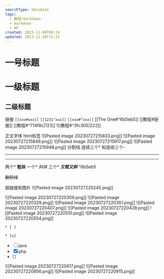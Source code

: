 ```yaml
---
searchType: obsidian
tags:
  - 教程/markdown
  - markdown
  - md
created: 2023-11-06T08:24
updated: 2023-11-10T15:21
---
```


# 一号标题
一级标题
===
二级标题
---

链接
`[[xxx#xxx]]`
`[[1231^xxx]]`
`[[xxx#^xxx]]`
[[The One#^6b5eb5]]
[[教程#链接]]
[[教程#^714f8c|123]]
![[教程#^3fc305|222]]



正文字体
html标签
![[Pasted image 20230727215833.png]]
![[Pasted image 20230727215849.png]]
![[Pasted image 20230727215917.png]]
![[Pasted image 20230727215948.png]]
分割线
连续三个* 和连续三个-
***
---
两个*
**粗体**
一个*
*斜体*
三个*
***又粗又斜*** ^6b5eb5

~~删除线~~

超链接和图片
![[Pasted image 20230727220245.png]]


![[Pasted image 20230727220309.png]]
![[Pasted image 20230727220329.png]]
![[Pasted image 20230727220351.png]]
![[Pasted image 20230727220407.png]]
![[Pasted image 20230727220428.png]]
![[Pasted image 20230727220510.png]]
![[Pasted image 20230727220554.png]]

`* [ ]`

`* [x]`

- [ ] java
- [x] php
- [ ] 
 
![[Pasted image 20230727220617.png]]
![[Pasted image 20230727220856.png]]
![[Pasted image 20230727220915.png]]
